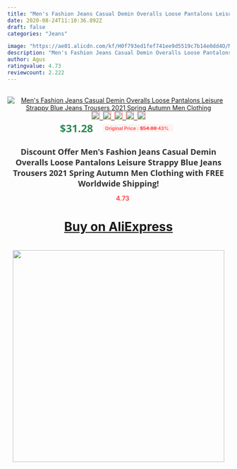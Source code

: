 ```yaml
---
title: "Men's Fashion Jeans Casual Demin Overalls Loose Pantalons Leisure Strappy Blue Jeans Trousers 2021 Spring Autumn Men Clothing"
date: 2020-08-24T11:10:36.892Z
draft: false
categories: "Jeans"

image: "https://ae01.alicdn.com/kf/H0f793ed1fef741ee9d5519c7b14e0dd4O/Men-s-Fashion-Jeans-Casual-Demin-Overalls-Loose-Pantalons-Leisure-Strappy-Blue-Jeans-Trousers-2021-Spring.jpg"
description: "Men's Fashion Jeans Casual Demin Overalls Loose Pantalons Leisure Strappy Blue Jeans Trousers 2021 Spring Autumn Men Clothing"
author: Agus
ratingvalue: 4.73
reviewcount: 2.222
---
```

<br>
<div style="text-align: center;">
<a href="https://s.click.aliexpress.com/e/_A93I3F" target="_blank" rel="nofollow noopener noreferrer"><img alt="Men's Fashion Jeans Casual Demin Overalls Loose Pantalons Leisure Strappy Blue Jeans Trousers 2021 Spring Autumn Men Clothing" class="magnifier-image" src="https://ae01.alicdn.com/kf/H0f793ed1fef741ee9d5519c7b14e0dd4O/Men-s-Fashion-Jeans-Casual-Demin-Overalls-Loose-Pantalons-Leisure-Strappy-Blue-Jeans-Trousers-2021-Spring.jpg_640x640.jpg">
<br>
<img style="border:1px solid salmon" src="https://ae01.alicdn.com/kf/H0f793ed1fef741ee9d5519c7b14e0dd4O/Men-s-Fashion-Jeans-Casual-Demin-Overalls-Loose-Pantalons-Leisure-Strappy-Blue-Jeans-Trousers-2021-Spring.jpg_120x120.jpg">&nbsp;&nbsp;<img style="border:1px solid salmon" src="https://ae01.alicdn.com/kf/H151a21f443e7499681d041c2f57f35749/Men-s-Fashion-Jeans-Casual-Demin-Overalls-Loose-Pantalons-Leisure-Strappy-Blue-Jeans-Trousers-2021-Spring.jpg_120x120.jpg">&nbsp;&nbsp;<img style="border:1px solid salmon" src="https://ae01.alicdn.com/kf/H26cc1f8ce8fc4029a560704fb0b4f980g/Men-s-Fashion-Jeans-Casual-Demin-Overalls-Loose-Pantalons-Leisure-Strappy-Blue-Jeans-Trousers-2021-Spring.jpg_120x120.jpg">&nbsp;&nbsp;<img style="border:1px solid salmon" src="https://ae01.alicdn.com/kf/H92640d2339144783b9e0eb3ca168c3355/Men-s-Fashion-Jeans-Casual-Demin-Overalls-Loose-Pantalons-Leisure-Strappy-Blue-Jeans-Trousers-2021-Spring.jpg_120x120.jpg">&nbsp;&nbsp;<img style="border:1px solid salmon" src="https://ae01.alicdn.com/kf/H8f22bd5d17ae474281df25116126570fN/Men-s-Fashion-Jeans-Casual-Demin-Overalls-Loose-Pantalons-Leisure-Strappy-Blue-Jeans-Trousers-2021-Spring.jpg_120x120.jpg"></a></div><br0>
<div style="text-align: center;"><span style="background-color: white; border: 0px; box-sizing: border-box; color: seagreen; display: inline-block; font-family: &quot;open sans&quot; , &quot;arial&quot; , &quot;helvetica&quot; , sans-serif , &quot;heiti&quot;; font-size: 24px; font-stretch: inherit; font-weight: 700; line-height: inherit; margin: 0px 10px 0px 0px; padding: 0px; vertical-align: middle;">$31.28 </span>
<span style="background: rgb(255 , 241 , 241); border-radius: 3px; border: 0px; box-sizing: border-box; color: #ff4747; display: inline-block; font-family: inherit; font-size: 12px; font-stretch: inherit; font-style: inherit; font-variant: inherit; font-weight: 600; line-height: inherit; margin: 0px; padding: 2px 5px; transform: scale(0.9); vertical-align: middle;">Original Price : <b style="text-decoration: line-through;">$54.88 </b> 43%&nbsp;&nbsp;</span></div>
<h1 style="color: #333333; display: inline-block; font-family: &quot;open sans&quot; , &quot;arial&quot; , &quot;helvetica&quot; , sans-serif , &quot;heiti&quot;; font-size: 18px; font-stretch: inherit; font-weight: 700; text-align: center;">Discount Offer Men's Fashion Jeans Casual Demin Overalls Loose Pantalons Leisure Strappy Blue Jeans Trousers 2021 Spring Autumn Men Clothing with FREE Worldwide Shipping!</h1>
<div style="color: #ff4747; text-align: center;">
<img src="https://4.bp.blogspot.com/-M0ZcTcb-5uY/XleCXlxnR4I/AAAAAAAAAEc/OrjgMkXV1oMQFaCRZj5HQwOCBcu3w1FegCPcBGAYYCw/s1600/star.png" style="height: 15px;">&nbsp;<b>4.73</b></div>
<div class="button_cont" align="center"><a class="buynow_a" href="https://s.click.aliexpress.com/e/_A93I3F" target="_blank" rel="nofollow noopener noreferrer"><H1>Buy on AliExpress</H1></a></div><br>
<div class="separator" style="clear: both; text-align: center;">
<img src="https://lh3.googleusercontent.com/-pTy5HemUv9M/XlePHvY0dAI/AAAAAAAAAE4/0nX5iRUoIWY8eMW9Dpxeirr157OZliDIgCLcBGAsYHQ/s1600/badge.gif" width="480">
</div>
